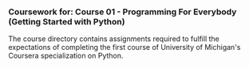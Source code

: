### Coursework for: Course 01 - Programming For Everybody (Getting Started with Python)

The course directory contains assignments required to fulfill the expectations of completing the first course of University of Michigan's Coursera specialization on Python.
